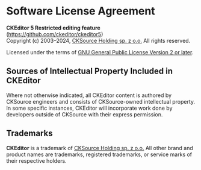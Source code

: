Software License Agreement
==========================

**CKEditor&nbsp;5 Restricted editing feature** (https://github.com/ckeditor/ckeditor5)<br>
Copyright (c) 2003–2024, [CKSource Holding sp. z o.o.](https://cksource.com) All rights reserved.

Licensed under the terms of [GNU General Public License Version 2 or later](http://www.gnu.org/licenses/gpl.html).

Sources of Intellectual Property Included in CKEditor
-----------------------------------------------------

Where not otherwise indicated, all CKEditor content is authored by CKSource engineers and consists of CKSource-owned intellectual property. In some specific instances, CKEditor will incorporate work done by developers outside of CKSource with their express permission.

Trademarks
----------

**CKEditor** is a trademark of [CKSource Holding sp. z o.o.](https://cksource.com) All other brand and product names are trademarks, registered trademarks, or service marks of their respective holders.
